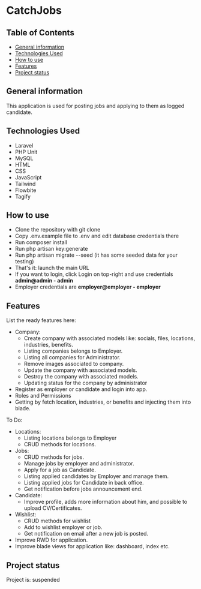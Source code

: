 # CatchJobs

## Table of Contents

  - [General information](#general-information)
  - [Technologies Used](#technologies-used)
  - [How to use](#how-to-use)
  - [Features](#features)
  - [Project status](#project-status)

## General information

This application is used for posting jobs and applying to them as logged candidate.

## Technologies Used

* Laravel
* PHP Unit
* MySQL
* HTML
* CSS
* JavaScript
* Tailwind
* Flowbite
* Tagify

## How to use

* Clone the repository with git clone
* Copy .env.example file to .env and edit database credentials there
* Run composer install
* Run php artisan key:generate
* Run php artisan migrate --seed (it has some seeded data for your testing)
* That's it: launch the main URL
* If you want to login, click Login on top-right and use credentials **admin@admin - admin**
* Employer credentials are **employer@employer - employer**

## Features

List the ready features here:

* Company:
    * Create company with associated models like: socials, files, locations, industries, benefits.
    * Listing companies belongs to Employer.
    * Listing all companies for Administrator.
    * Remove images associated to company.
    * Update the company with associated models.
    * Destroy the company with associated models.
    * Updating status for the company by administrator
* Register as employer or candidate and login into app.
* Roles and Permissions
* Getting by fetch location, industries, or benefits and injecting them into blade.

To Do:
* Locations:
    * Listing locations belongs to Employer
    * CRUD methods for locations.
* Jobs:
    * CRUD methods for jobs.
    * Manage jobs by employer and administrator.
    * Apply for a job as Candidate.
    * Listing applied candidates by Employer and manage them.
    * Listing applied jobs for Candidate in back office.
    * Get notification before jobs announcement end.
* Candidate:
    * Improve profile, adds more information about him, and possible to upload CV/Certificates.
* Wishlist:
    * CRUD methods for wishlist
    * Add to wishlist employer or job.
    * Get notification on email after a new job is posted.
* Improve RWD for application.
* Improve blade views for application like: dashboard, index etc.

## Project status

Project is: suspended
